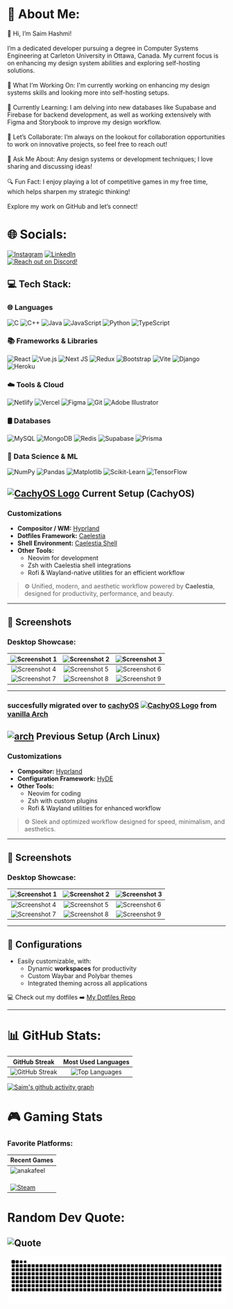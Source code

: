 # 💫 About Me:
👋 Hi, I’m Saim Hashmi!<br><br>I’m a dedicated developer pursuing a degree in Computer Systems Engineering at Carleton University in Ottawa, Canada. My current focus is on enhancing my design system abilities and exploring self-hosting solutions.<br><br>🔧 What I’m Working On: I'm currently working on enhancing my design systems skills and looking more into self-hosting setups.<br><br>🌱 Currently Learning: I am delving into new databases like Supabase and Firebase for backend development, as well as working extensively with Figma and Storybook to improve my design workflow.<br><br>🤝 Let’s Collaborate: I’m always on the lookout for collaboration opportunities to work on innovative projects, so feel free to reach out!<br><br>💬 Ask Me About: Any design systems or development techniques; I love sharing and discussing ideas!<br><br>🔍 Fun Fact: I enjoy playing a lot of competitive games in my free time, which helps sharpen my strategic thinking!<br><br>Explore my work on GitHub and let’s connect!


# 🌐 Socials:
[![Instagram](https://img.shields.io/badge/Instagram-%23E4405F.svg?logo=Instagram&logoColor=white)](https://instagram.com/anakafeel) [![LinkedIn](https://img.shields.io/badge/LinkedIn-%230077B5.svg?logo=linkedin&logoColor=white)](https://www.linkedin.com/in/saim-hashmi-2230b6243/)
<br>
[![Reach out on Discord!](https://img.shields.io/badge/Discord-Reach_out_to_me-7289DA?style=for-the-badge&logo=discord)](https://discord.com/users/587612275460931595)
<br>
## 💻 Tech Stack:

### 🌐 Languages
![C](https://img.shields.io/badge/C-%2300599C.svg?style=for-the-badge&logo=c&logoColor=white)
![C++](https://img.shields.io/badge/C++-%2300599C.svg?style=for-the-badge&logo=c%2B%2B&logoColor=white)
![Java](https://img.shields.io/badge/Java-%23ED8B00.svg?style=for-the-badge&logo=java&logoColor=white)
![JavaScript](https://img.shields.io/badge/JavaScript-%23F7DF1E.svg?style=for-the-badge&logo=javascript&logoColor=black)
![Python](https://img.shields.io/badge/Python-3670A0?style=for-the-badge&logo=python&logoColor=ffdd54)
![TypeScript](https://img.shields.io/badge/TypeScript-%23007ACC.svg?style=for-the-badge&logo=typescript&logoColor=white)

### 📚 Frameworks & Libraries
![React](https://img.shields.io/badge/React-%2320232a.svg?style=for-the-badge&logo=react&logoColor=%2361DAFB)
![Vue.js](https://img.shields.io/badge/Vue.js-%2320232a.svg?style=for-the-badge&logo=vue.js&logoColor=%234FC08D)
![Next JS](https://img.shields.io/badge/Next-000000?style=for-the-badge&logo=next.js&logoColor=white)
![Redux](https://img.shields.io/badge/Redux-%23593d88.svg?style=for-the-badge&logo=redux&logoColor=white)
![Bootstrap](https://img.shields.io/badge/Bootstrap-%23563D7C.svg?style=for-the-badge&logo=bootstrap&logoColor=white)
![Vite](https://img.shields.io/badge/Vite-%2300C7B7.svg?style=for-the-badge&logo=vite&logoColor=white)
![Django](https://img.shields.io/badge/Django-%23092E20.svg?style=for-the-badge&logo=django&logoColor=white)
![Heroku](https://img.shields.io/badge/Heroku-%23430098.svg?style=for-the-badge&logo=heroku&logoColor=white)

### ☁️ Tools & Cloud
![Netlify](https://img.shields.io/badge/Netlify-%2300C7B7.svg?style=for-the-badge&logo=netlify&logoColor=white)
![Vercel](https://img.shields.io/badge/Vercel-%23000000.svg?style=for-the-badge&logo=vercel&logoColor=white)
![Figma](https://img.shields.io/badge/Figma-%23F24E1E.svg?style=for-the-badge&logo=figma&logoColor=white)
![Git](https://img.shields.io/badge/Git-%23F05032.svg?style=for-the-badge&logo=git&logoColor=white)
![Adobe Illustrator](https://img.shields.io/badge/Adobe%20Illustrator-%23FF9A00.svg?style=for-the-badge&logo=adobeillustrator&logoColor=white)

### 🛢️ Databases
![MySQL](https://img.shields.io/badge/MySQL-%2300C7B7.svg?style=for-the-badge&logo=mysql&logoColor=white)
![MongoDB](https://img.shields.io/badge/MongoDB-%2347A248.svg?style=for-the-badge&logo=mongodb&logoColor=white)
![Redis](https://img.shields.io/badge/Redis-%23DC382D.svg?style=for-the-badge&logo=redis&logoColor=white)
![Supabase](https://img.shields.io/badge/Supabase-%2304AD00.svg?style=for-the-badge&logo=supabase&logoColor=white)
![Prisma](https://img.shields.io/badge/Prisma-%23000000.svg?style=for-the-badge&logo=prisma&logoColor=white)

### 🤖 Data Science & ML
![NumPy](https://img.shields.io/badge/NumPy-%23013243.svg?style=for-the-badge&logo=numpy&logoColor=white)
![Pandas](https://img.shields.io/badge/Pandas-%23150458.svg?style=for-the-badge&logo=pandas&logoColor=white)
![Matplotlib](https://img.shields.io/badge/Matplotlib-%23008ED6.svg?style=for-the-badge&logo=matplotlib&logoColor=white)
![Scikit-Learn](https://img.shields.io/badge/Scikit--Learn-%23F7931E.svg?style=for-the-badge&logo=scikit-learn&logoColor=white)
![TensorFlow](https://img.shields.io/badge/TensorFlow-%23FF6F00.svg?style=for-the-badge&logo=tensorflow&logoColor=white)

## <a title="ptr1337, GPL &lt;http://www.gnu.org/licenses/gpl.html&gt;, via Wikimedia Commons" href="https://commons.wikimedia.org/wiki/File:CachyOS_Logo.svg"><img width="20" height="20" alt="CachyOS Logo" src="https://upload.wikimedia.org/wikipedia/commons/thumb/b/b8/CachyOS_Logo.svg/64px-CachyOS_Logo.svg.png?20230130074653"></a>  Current Setup (CachyOS)  

### **Customizations**  
- **Compositor / WM:** [Hyprland](https://hyprland.org/)  
- **Dotfiles Framework:** [Caelestia](https://github.com/caelestia-dots/caelestia)  
- **Shell Environment:** [Caelestia Shell](https://github.com/caelestia-dots/shell)  
- **Other Tools:**  
  - Neovim for development  
  - Zsh with Caelestia shell integrations  
  - Rofi & Wayland-native utilities for an efficient workflow  

> ⚙ Unified, modern, and aesthetic workflow powered by **Caelestia**, designed for productivity, performance, and beauty.  

---

## 📸 Screenshots  

### Desktop Showcase:  
| ![Screenshot 1](https://github.com/user-attachments/assets/your-screenshot-1) | ![Screenshot 2](https://github.com/user-attachments/assets/your-screenshot-2) | ![Screenshot 3](https://github.com/user-attachments/assets/your-screenshot-3) |  
|:-----------------------------------:|:-----------------------------------:|:-----------------------------------:|  
| ![Screenshot 4](https://github.com/user-attachments/assets/your-screenshot-4) | ![Screenshot 5](https://github.com/user-attachments/assets/your-screenshot-5) | ![Screenshot 6](https://github.com/user-attachments/assets/your-screenshot-6) |  
| ![Screenshot 7](https://github.com/user-attachments/assets/your-screenshot-7) | ![Screenshot 8](https://github.com/user-attachments/assets/your-screenshot-8) | ![Screenshot 9](https://github.com/user-attachments/assets/your-screenshot-9) |  

---


### succesfully migrated over to [cachyOS](https://cachyos.org/) <a title="ptr1337, GPL &lt;http://www.gnu.org/licenses/gpl.html&gt;, via Wikimedia Commons" href="https://commons.wikimedia.org/wiki/File:CachyOS_Logo.svg"><img width="20" height="20" alt="CachyOS Logo" src="https://upload.wikimedia.org/wikipedia/commons/thumb/b/b8/CachyOS_Logo.svg/64px-CachyOS_Logo.svg.png?20230130074653"></a> from [vanilla Arch](https://archlinux.org/)

## <a href="https://emoji.gg/emoji/4744_arch"><img src="https://cdn3.emoji.gg/emojis/4744_arch.png" width="20px" height="20px" alt="arch"></a> Previous Setup (Arch Linux) 

### **Customizations**
- **Compositor:** [Hyprland](https://hyprland.org/)  
- **Configuration Framework:** [HyDE](https://dev.to/da4ndo/hyde-the-most-aesthetic-dynamic-and-minimal-dots-for-hyprland-on-arch-58c)  
- **Other Tools:**
  - Neovim for coding
  - Zsh with custom plugins
  - Rofi & Wayland utilities for enhanced workflow
  
> ⚙ Sleek and optimized workflow designed for speed, minimalism, and aesthetics.


----



## 📸 Screenshots

### Desktop Showcase:
| ![Screenshot 1](https://github.com/user-attachments/assets/19b993c9-8e50-4531-b421-8b8dac1aff56) | ![Screenshot 2](https://github.com/user-attachments/assets/596adf79-2823-4194-9d4d-2bc16443fe39) | ![Screenshot 3](https://github.com/user-attachments/assets/34c1054a-279a-4158-aeb4-d146a28e8eef) |
|:-----------------------------------:|:-----------------------------------:|:-----------------------------------:|
| ![Screenshot 4](https://github.com/user-attachments/assets/be1cf65b-ed8f-497c-ac44-86610c41e1e3) | ![Screenshot 5](https://github.com/user-attachments/assets/446b786e-1d0a-4ad7-a8cf-bed4043aec4d) | ![Screenshot 6](https://github.com/user-attachments/assets/d9550f2b-f9c8-4080-b879-150ff36e0c9a) |
| ![Screenshot 7](https://github.com/user-attachments/assets/0c3b2033-b85e-4053-ae17-49d136229cf6) | ![Screenshot 8](https://github.com/user-attachments/assets/2ff238c3-074d-4a99-a0d2-533bf86e1717) | ![Screenshot 9](https://github.com/user-attachments/assets/8867b476-9a54-406b-98ec-2e67705ee296) |

----


## 🤝 Configurations

- Easily customizable, with:
  - Dynamic **workspaces** for productivity
  - Custom Waybar and Polybar themes
  - Integrated theming across all applications

💻 Check out my dotfiles ➡️ [My Dotfiles Repo](https://github.com/anakafeel/hyprland-dotfiles)

----


# 📊 GitHub Stats:

| GitHub Streak | Most Used Languages |
|:-------------:|:-------------------:|
| ![GitHub Streak](https://streak-stats.demolab.com/?user=anakafeel&theme=dracula&mode=weekly) | ![Top Languages](https://github-readme-stats.vercel.app/api/top-langs/?username=anakafeel&theme=dracula&hide_border=false&include_all_commits=false&count_private=true&layout=compact) |

[![Saim's github activity graph](https://github-readme-activity-graph.vercel.app/graph?username=anakafeel&theme=dracula)](https://github.com/ashutosh00710/github-readme-activity-graph)

# 🎮 Gaming Stats

### Favorite Platforms:

| Recent Games                                                                                      |
|---------------------------------------------------------------------------------------------------|
| ![anakafeel](https://steam-stat.vercel.app/api?profileName=fannelchina)                          |                 
| <br>[![Steam](https://img.shields.io/badge/Steam-Follow-000000?style=for-the-badge&logo=steam)](https://steamcommunity.com/id/fannelchina/) | 

# Random Dev Quote:
![Quote](https://github-readme-quotes-bay.vercel.app/quote?theme=dracula)
---
<!-- Proudly created with GPRM ( https://gprm.itsvg.in ) -->
<picture>
  <source media="(prefers-color-scheme: dark)" srcset="https://raw.githubusercontent.com/anakafeel/anakafeel/output/github-snake-dark.svg" />
  <source media="(prefers-color-scheme: light)" srcset="https://raw.githubusercontent.com/anakafeel/anakafeel/output/github-snake.svg" />
  <img alt="github-snake" src="https://raw.githubusercontent.com/anakafeel/anakafeel/output/github-snake.svg" />
</picture>
